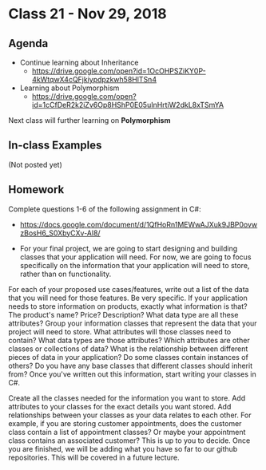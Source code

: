 # Class 21 - Nov 29, 2018

## Agenda

* Continue learning about Inheritance
  * https://drive.google.com/open?id=1OcOHPSZiKY0P-4kWtqwX4cQFjkiypdpzkwh58HlTSn4
* Learning about Polymorphism
  * https://drive.google.com/open?id=1cCfDeR2k2iZv6Op8HShP0E05uInHrtiW2dkL8xTSmYA

Next class will further learning on **Polymorphism**

## In-class Examples

(Not posted yet)

## Homework

Complete questions 1-6 of the following assignment in C#:
* https://docs.google.com/document/d/1QfHoRn1MEWwAJXuk9JBP0ovwzBosH6_S0XbyCXv-Al8/

 * For your final project, we are going to start designing and building classes that your application will need. For now, we are going to focus specifically on the information that your application will need to store, rather than on functionality.

For each of your proposed use cases/features, write out a list of the data that you will need for those features.
Be very specific. If your application needs to store information on products, exactly what information is that? The product's name? Price? Description? What data type are all these attributes?
Group your information classes that represent the data that your project will need to store.
What attributes will those classes need to contain?
What data types are those attributes?
Which attributes are other classes or collections of data?
What is the relationship between different pieces of data in your application?
Do some classes contain instances of others?
Do you have any base classes that different classes should inherit from?
Once you've written out this information, start writing your classes in C#.

Create all the classes needed for the information you want to store.
Add attributes to your classes for the exact details you want stored.
Add relationships between your classes as your data relates to each other.
For example, if you are storing customer appointments, does the customer class contain a list of appointment classes? Or maybe your appointment class contains an associated customer? This is up to you to decide.
Once you are finished, we will be adding what you have so far to our github repositories. This will be covered in a future lecture.